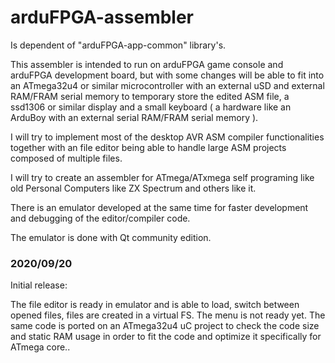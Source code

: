 # arduFPGA-assembler
Is dependent of "arduFPGA-app-common" library's.

This assembler is intended to run on arduFPGA game console and arduFPGA development board, but with some changes will be able to fit into an ATmega32u4 or similar microcontroller with an external uSD and external RAM/FRAM serial memory to temporary store the edited ASM file, a ssd1306 or similar display and a small keyboard ( a hardware like an ArduBoy with an external serial RAM/FRAM serial memory ).

I will try to implement most of the desktop AVR ASM compiler functionalities together with an file editor being able to handle large ASM projects composed of multiple files.

I will try to create an assembler for ATmega/ATxmega self programing like old Personal Computers like ZX Spectrum and others like it.

There is an emulator developed at the same time for faster development and debugging of the editor/compiler code.

The emulator is done with Qt community edition.

### 2020/09/20
Initial release:

  The file editor is ready in emulator and is able to load, switch between opened files, files are created in a virtual FS.
  The menu is not ready yet.
  The same code is ported on an ATmega32u4 uC project to check the code size and static RAM usage in order to fit the code and optimize it specifically for ATmega core..
